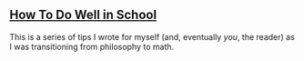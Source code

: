 ## [How To Do Well in School](pages/school) ##
This is a series of tips I wrote for myself (and, eventually *you*, the reader) as I was transitioning from philosophy to math.

